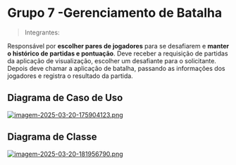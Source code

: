 # Grupo 7 -Gerenciamento de Batalha
> Integrantes:

Responsável por **escolher pares de jogadores** para se desafiarem e **manter o histórico de partidas e pontuação**. Deve receber a requisição de partidas da aplicação de visualização, escolher um desafiante para o solicitante. Depois deve chamar a aplicação de batalha, passando as informações dos jogadores e registra o resultado da partida.

## Diagrama de Caso de Uso
[![imagem-2025-03-20-175904123.png](https://i.postimg.cc/zX3sQvRV/imagem-2025-03-20-175904123.png)](https://postimg.cc/3d5f4K1T)

## Diagrama de Classe
[![imagem-2025-03-20-181956790.png](https://i.postimg.cc/X7HQTg0b/imagem-2025-03-20-181956790.png)](https://postimg.cc/BXFTFH6Y)

